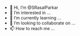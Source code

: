 - 👋 Hi, I’m @SRasalParkar
- 👀 I’m interested in ...
- 🌱 I’m currently learning ...
- 💞️ I’m looking to collaborate on ...
- 📫 How to reach me ...

<!---
SRasalParkar/SRasalParkar is a ✨ special ✨ repository because its `README.md` (this file) appears on your GitHub profile.
You can click the Preview link to take a look at your changes.
--->
